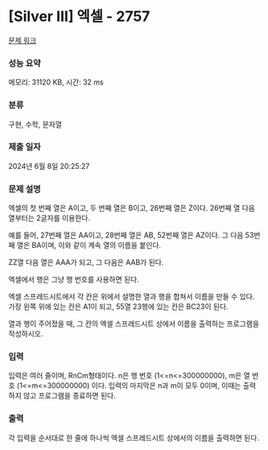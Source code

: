 # [Silver III] 엑셀 - 2757 

[문제 링크](https://www.acmicpc.net/problem/2757) 

### 성능 요약

메모리: 31120 KB, 시간: 32 ms

### 분류

구현, 수학, 문자열

### 제출 일자

2024년 6월 8일 20:25:27

### 문제 설명

<p>
	엑셀의 첫 번째 열은 A이고, 두 번째 열은 B이고, 26번째 열은 Z이다. 26번째 열 다음 열부터는 2글자를 이용한다. </p>
<p>
	예를 들어, 27번째 열은 AA이고, 28번째 열은 AB, 52번째 열은 AZ이다. 그 다음 53번째 열은 BA이며, 이와 같이 계속 열의 이름을 붙인다.</p>
<p>
	ZZ열 다음 열은 AAA가 되고, 그 다음은 AAB가 된다.</p>

<p>
	엑셀에서 행은 그냥 행 번호를 사용하면 된다.</p>

<p>
	엑셀 스프레드시트에서 각 칸은 위에서 설명한 열과 행을 합쳐서 이름을 만들 수 있다. 가장 왼쪽 위에 있는 칸은 A1이 되고, 55열 23행에 있는 칸은 BC23이 된다.</p>

<p>
	열과 행이 주어졌을 때, 그 칸의 엑셀 스프레드시트 상에서 이름을 출력하는 프로그램을 작성하시오.</p>

### 입력 

 <p>
	입력은 여러 줄이며, RnCm형태이다. n은 행 번호 (1<=n<=300000000), m은 열 번호 (1<=m<=300000000) 이다. 입력의 마지막은 n과 m이 모두 0이며, 이때는 출력하지 않고 프로그램을 종료하면 된다.</p>

### 출력 

 <p>
	각 입력을 순서대로 한 줄에 하나씩 엑셀 스프레드시트 상에서의 이름을 출력하면 된다.</p>

